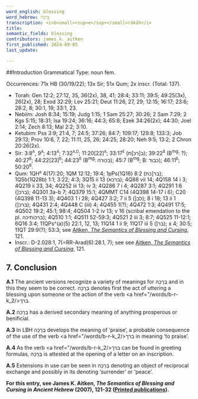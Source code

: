 ```yaml
---
word_english: blessing   
word_hebrew: בְּרָכָה   
transcription: <i>b<small><sup>e</sup></small>rākāh</i>   
title:    
semantic_fields: blessing   
contributors: james_k._aitken  
first_published: 2024-09-05     
last_update: 

---
```



##Introduction
Grammatical Type: noun fem.

Occurrences: 71x HB (30/19/22); 13x Sir; 51x Qum; 2x inscr. (Total:
137).

* Torah: Gen 12:2; 27:12, 35, 36(2x), 38, 41; 28:4; 33:11; 39:5;
49:25(3x), 26(2x), 28; Exod 32:29; Lev 25:21; Deut 11:26, 27, 29;
12:15; 16:17; 23:6; 28:2, 8; 30:1, 19; 33:1, 23.
* Nebiim: Josh 8:34; 15:19; Judg 1:15; 1 Sam 25:27; 30:26; 2 Sam 7:29; 2 Kgs 5:15; 18:31; Isa 19:24; 36:16; 44:3; 65:8; Ezek 34:26(2x);
44:30; Joel 2:14; Zech 8:13; Mal 2:2; 3:10.
* Ketubim: Pss 3:9; 21:4, 7; 24:5; 37:26; 84:7; 109:17; 129:8; 133:3;
Job 29:13; Prov 10:6, 7, 22; 11:11, 25, 26; 24:25; 28:20; Neh 9:5;
13:2; 2 Chron 20:26(2x).
* Sir: 3:8<sup><small>A</small></sup>,
9<sup><small>A</small></sup>; 
4:13<sup><small>A</small></sup>;
7:32<sup><small>A,D</small></sup>; 
11:20[22]<sup><small>A</small></sup>;
33:17<sup><small>E</small></sup> 
(<span dir="rtl">ב[רכ]ת</span>);
39:22<sup><small>B</small></sup>
(B<sup>mg</sup>: ?); 
40:27<sup><small>B</small></sup>; 
44:22[23]<sup><small>B</small></sup>; 
44:23<sup><small>B</small></sup>
(B<sup>mg</sup>: <span dir="rtl">בכורה</span>);
45:7 (B<sup>mg</sup>; B:
<span dir="rtl">כבוד</span>);&lrm; 
46:11<sup><small>B</small></sup>; 
50:20<sup><small>B</small></sup>. 
* Qum: 1QH<sup><small>a</small></sup> 4(17):20; 1QM 12:12; 19:4; 1pPs(1Q16) 8:2 
(<span dir="rtl">בר[כת</span>);&lrm;
1QSb(1Q28b) 1:1; 3:22; 4:3; 3Q15 ii 13 
(<span dir="rtl">ברכא</span>);&lrm; 
4Q88 vii 14; 4Q158 14 i 3; 4Q219 ii 33, 34; 4Q252 iii 13; iv 3; 
4Q286 7 i 4; 4Q287 3:1;
4Q291 1:6 
(]<span dir="rtl">ברכ</span>);&lrm; 
4Q301 3a-b 7; 4Q379 15:1; 4QMMT C14 (4Q398 14-17 i 6); C20 (4Q398 11-13 3); 4Q403 1 i 28; 4Q427 3:2; 7 ii 5 
(]<span dir="rtl">לב</span>);&lrm; 
8 i 18; 13 ii 1 
(]<span dir="rtl">ברכ</span>);&lrm; 
4Q431 2:4; 4Q448 C (iii) 4; 4Q455 1(?); 4Q472 1:3; 4Q491 17:5; 4Q502 19:2; 45:1; 98:4; 4Q504 1-2 iv 13; v 16
(scribal emendation to the pl. 
<span dir="rtl">ברכותיכה</span>);&lrm; 
4Q510 1:1; 4Q511 52-59:3; 4Q521 2 iii 3; 8:7; 4Q525 11-12:1; 6Q16 3:4; 11QPs^(a)(5) 22:1, 12,
13; 11Q14 1 ii 9; 11Q17 iii 5 
(]<span dir="rtl">בר</span>);&lrm; 
x 4; 30:5; 11QT 29:9(?); 53:3; see <a href="/store/printed_publications/">Aitken, <i>The Semantics of Blessing and Cursing</i></a>, 121.
* Inscr.: D-2.028:1, 7(=RR-Arad(6):28.1, 7); see see <a href="/store/printed_publications/">Aitken, <i>The Semantics of Blessing and Cursing</i></a>, 121.


## 7. Conclusion

<b>A.1</b> The ancient versions recognize a variety of meanings for <span dir="rtl">בְּרָכָה</span> and in this they seem to be correct. 
<span dir="rtl">בְּרָכָה</span> denotes first the act of uttering a blessing upon someone or the action of the verb 
<a href="/words/b-r-k_2/><span dir="rtl" lang="he">ברך</span></a>.

<b>A.2</b> 
<span dir="rtl">בְּרָכָה</span> has a derived secondary meaning of anything prosperous or benificial.

<b>A.3</b> In LBH
<span dir="rtl">בְּרָכָה</span>
develops the meaning of ‘praise’, a probable consequence of the use of the verb <a href="/words/b-r-k_2/><span dir="rtl" lang="he">ברך</span></a>
in meaning ‘to praise’.

<b>A.4</b> 
As the verb <a href="/words/b-r-k_2/><span dir="rtl" lang="he">ברך</span></a> can be found in greeting formulas, <span dir="rtl">בְּרָכָה</span> is attested at the opening of a letter on an inscription.

<b>A.5</b> 
Extensions in use can be seen in <span dir="rtl">בְּרָכָה</span> denoting an object of reciprocal exchange and possibly in its denoting ‘surrender’ or ‘peace’.


<b>For this entry, see James K. Aitken, <i>The Semantics of Blessing and Cursing in Ancient Hebrew</i> (2007), 121-32 (<a href="/store/printed_publications/">Printed publications</a>).</b>




